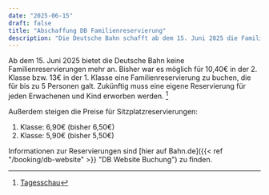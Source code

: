 ```yaml
---
date: "2025-06-15"
draft: false
title: "Abschaffung DB Familienreservierung"
description: "Die Deutsche Bahn schafft ab dem 15. Juni 2025 die Familienreservierung ab. Neue Preise und Einzelreservierungen für alle Reisenden gelten ab sofort."
---
```


Ab dem 15. Juni 2025 bietet die Deutsche Bahn keine Familienreservierungen mehr an. Bisher war es möglich für 10,40€ in der 2. Klasse bzw. 13€ in der 1. Klasse eine Familienreservierung zu buchen, die für bis zu 5 Personen galt. Zukünftig muss eine eigene Reservierung für jeden Erwachenen und Kind erworben werden. [^1]

Außerdem steigen die Preise für Sitzplatzreservierungen:

1. Klasse: 6,90€ (bisher 6,50€)
2. Klasse: 5,90€ (bisher 5,50€)

Informationen zur Reservierungen sind [hier auf Bahn.de]({{< ref "/booking/db-website" >}} "DB Website Buchung") zu finden.

[^1]: [Tagesschau](https://www.tagesschau.de/wirtschaft/verbraucher/bahn-familienreservierung-kritik-100.html)
